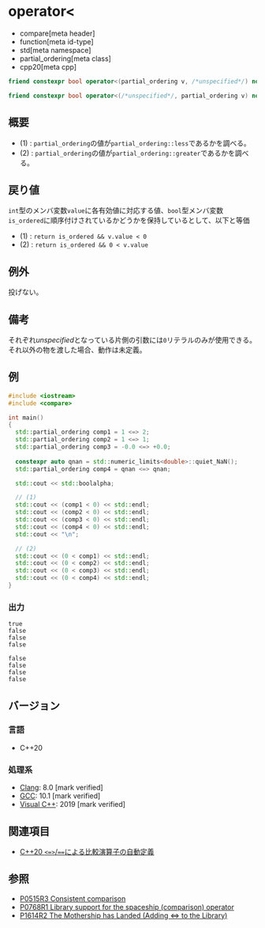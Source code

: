 # operator<

* compare[meta header]
* function[meta id-type]
* std[meta namespace]
* partial_ordering[meta class]
* cpp20[meta cpp]

```cpp
friend constexpr bool operator<(partial_ordering v, /*unspecified*/) noexcept;   // (1)

friend constexpr bool operator<(/*unspecified*/, partial_ordering v) noexcept;   // (2)
```

## 概要

- (1) : `partial_ordering`の値が`partial_ordering::less`であるかを調べる。
- (2) : `partial_ordering`の値が`partial_ordering::greater`であるかを調べる。

## 戻り値

`int`型のメンバ変数`value`に各有効値に対応する値、`bool`型メンバ変数`is_ordered`に順序付けされているかどうかを保持しているとして、以下と等価

- (1) : `return is_ordered && v.value < 0` 
- (2) : `return is_ordered && 0 < v.value`

## 例外
投げない。

## 備考

それぞれ*unspecified*となっている片側の引数には`0`リテラルのみが使用できる。それ以外の物を渡した場合、動作は未定義。

## 例
```cpp example
#include <iostream>
#include <compare>

int main()
{
  std::partial_ordering comp1 = 1 <=> 2;
  std::partial_ordering comp2 = 1 <=> 1;
  std::partial_ordering comp3 = -0.0 <=> +0.0;
  
  constexpr auto qnan = std::numeric_limits<double>::quiet_NaN();
  std::partial_ordering comp4 = qnan <=> qnan;

  std::cout << std::boolalpha;

  // (1) 
  std::cout << (comp1 < 0) << std::endl;
  std::cout << (comp2 < 0) << std::endl;
  std::cout << (comp3 < 0) << std::endl;
  std::cout << (comp4 < 0) << std::endl;
  std::cout << "\n";

  // (2)
  std::cout << (0 < comp1) << std::endl;
  std::cout << (0 < comp2) << std::endl;
  std::cout << (0 < comp3) << std::endl;
  std::cout << (0 < comp4) << std::endl;
}
```

### 出力
```
true
false
false
false

false
false
false
false
```

## バージョン
### 言語
- C++20

### 処理系
- [Clang](/implementation.md#clang): 8.0 [mark verified]
- [GCC](/implementation.md#gcc): 10.1 [mark verified]
- [Visual C++](/implementation.md#visual_cpp): 2019 [mark verified]

## 関連項目

- [C++20 `<=>`/`==`による比較演算子の自動定義](/lang/cpp20/consistent_comparison.md)


## 参照

- [P0515R3 Consistent comparison](http://wg21.link/p0515)
- [P0768R1 Library support for the spaceship (comparison) operator](http://wg21.link/p0768)
- [P1614R2 The Mothership has Landed (Adding <=> to the Library)](http://wg21.link/p1614)
